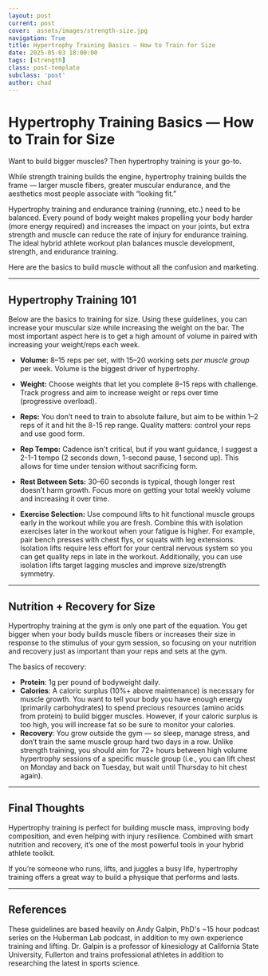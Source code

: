 ```yaml
---
layout: post
current: post
cover:  assets/images/strength-size.jpg
navigation: True
title: Hypertrophy Training Basics — How to Train for Size
date: 2025-05-03 18:00:00
tags: [strength]
class: post-template
subclass: 'post'
author: chad
---
```


# Hypertrophy Training Basics — How to Train for Size

Want to build bigger muscles? Then hypertrophy training is your go-to.

While strength training builds the engine, hypertrophy training builds the frame — 
larger muscle fibers, greater muscular endurance, and the aesthetics most people 
associate with “looking fit.”

Hypertrophy training and endurance training (running, etc.) need to be balanced. Every 
pound of body weight makes propelling your body harder (more energy required) and increases 
the impact on your joints, but extra strength and muscle can reduce the rate of injury for 
endurance training. The ideal hybrid athlete workout plan balances muscle development, 
strength, and endurance training.

Here are the basics to build muscle without all the confusion and marketing.

---

## Hypertrophy Training 101
Below are the basics to training for size. Using these guidelines, you can increase your
muscular size while increasing the weight on the bar. The most important aspect here is 
to get a high amount of volume in paired with increasing your weight/reps each week.

- **Volume:** 8–15 reps per set, with 15–20 working sets *per muscle group* per week. 
Volume is the biggest driver of hypertrophy.

- **Weight:** Choose weights that let you complete 8–15 reps with challenge. Track 
progress and aim to increase weight or reps over time (progressive overload).

- **Reps:** You don’t need to train to absolute failure, but aim to be within 1–2 reps
of it and hit the 8-15 rep range. Quality matters: control your reps and use good form.

- **Rep Tempo:** Cadence isn't critical, but if you want guidance, I suggest a 2-1-1 
tempo (2 seconds down, 1-second pause, 1 second up). This allows for time
under tension without sacrificing form.

- **Rest Between Sets:** 30–60 seconds is typical, though longer rest doesn’t harm 
growth. Focus more on getting your total weekly volume and increasing it over time.

- **Exercise Selection:** Use compound lifts to hit functional muscle groups early in 
the workout while you are fresh. Combine this with isolation exercises later in the workout 
when your fatigue is higher. For example, pair bench presses with chest flys, or squats 
with leg extensions. Isolation lifts require less effort for your central nervous system 
so you can get quality reps in late in the workout. Additionally, you can use isolation
lifts target lagging muscles and improve size/strength symmetry.

---

## Nutrition + Recovery for Size
Hypertrophy training at the gym is only one part of the equation. You get bigger when your 
body builds muscle fibers or increases their size in response to the stimulus of your gym 
session, so focusing on your nutrition and recovery just as important than your reps
and sets at the gym. 

The basics of recovery: 

- **Protein**: 1g per pound of bodyweight daily.
- **Calories**: A caloric surplus (10%+ above maintenance) is necessary for muscle growth. 
You want to tell your body you have enough energy (primarily carbohydrates) to spend 
precious resources (amino acids from protein) to build bigger muscles. However, if your 
caloric surplus is too high, you will increase fat so be sure to monitor your calories. 
- **Recovery**: You grow outside the gym — so sleep, manage stress, and don’t train the
same muscle group hard two days in a row. Unlike strength training, you should aim for 
72+ hours between high volume hypertrophy sessions of a specific muscle group (i.e., you
can lift chest on Monday and back on Tuesday, but wait until Thursday to hit chest again).  

---

## Final Thoughts

Hypertrophy training is perfect for building muscle mass, improving body composition, 
and even helping with injury resilience. Combined with smart nutrition and recovery, 
it’s one of the most powerful tools in your hybrid athlete toolkit.

If you’re someone who runs, lifts, and juggles a busy life, hypertrophy training offers
a great way to build a physique that performs and lasts.

---

## References
These guidelines are based heavily on Andy Galpin, PhD's ~15 hour podcast series on 
the Huberman Lab podcast, in addition to my own experience training and lifting. Dr. 
Galpin is a professor of kinesiology at California State University, Fullerton and trains 
professional athletes in addition to researching the latest in sports science.
